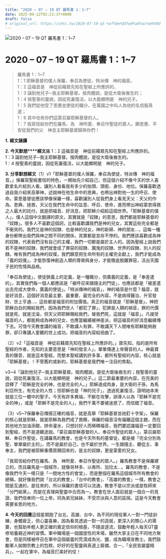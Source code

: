 ```yaml
---
title: "2020 – 07 – 19 QT 羅馬書 1：1~7"
date: 2025-04-12T02:21:37+0800
draft: false
# original_url: https://cmtc.tw/2020-07-19-qt-%e7%be%85%e9%a6%ac%e6%9b%b8-1%ef%bc%9a17
---
```


![2020 – 07 – 19 QT 羅馬書 1：1~7](/images/qt.jpg   "2020 – 07 – 19 QT 羅馬書 1：1~7")

# 2020 – 07 – 19 QT 羅馬書 1：1~7

> 羅馬書 1：1~7  
> 1：1 耶穌基督的僕人保羅，奉召為使徒，特派傳　神的福音。  
> 1：2 這福音是　神從前藉眾先知在聖經上所應許的，  
> 1：3 論到他兒子─我主耶穌基督。按肉體說，是從大衛後裔生的；  
> 1：4 按聖善的靈說，因從死裏復活，以大能顯明是　神的兒子。  
> 1：5 我們從他受了恩惠並使徒的職分，在萬國之中叫人為他的名信服真道；  
> 1：6 其中也有你們這蒙召屬耶穌基督的人。  
> 1：7 我寫信給你們在羅馬、為　神所愛、奉召作聖徒的眾人。願恩惠、平安從我們的父　神並主耶穌基督歸與你們！

**1.** **經文誦讀**

**2. 今天默想****經文**羅 1：2 這福音是　神從前藉眾先知在聖經上所應許的。  
1：3 論到他兒子─我主耶穌基督。按肉體說，是從大衛後裔生的。  
1：4 按聖善的靈說，因從死裏復活，以大能顯明是　神的兒子。

**3. 分享默想經文**（1）v1「耶穌基督的僕人保羅，奉召為使徒，特派傳　神的福音。」保羅寫聖經書信的特色，一開始先介紹自己，但這個介紹不像今天的世人喜歡拿名片給別人看，讓別人看看我有多少的抬頭、頭銜、身份、地位。保羅喜歡透過自我介紹來高舉神，述說神在他生命中的恩典，也帶出神對他一生的呼召、使命。蒙恩基督徒應該學像保羅一樣，喜歡讓別人從我們身上看見天父：天父的作為、恩典、拯救，天父在我們生命中的旨意、呼召、使命，進而帶出神給蒙恩得救之人最大的託付，就是把福音、好消息，把耶穌介紹給這個世界。「耶穌基督的僕人」，僕人這個中文翻譯的原文，其實就是「奴隸」的意思，我們都是耶穌基督的「奴隸」。很多人不喜歡這個詞，比較喜歡講我們是神的兒女，其實這些完全都是不衝突的。我們又是神的奴隸、也是神的兒女，神的新婦、神的朋友…，這每一種身份都帶出我們與神之間不同的關係，其實都是並存不悖的。我們應該喜歡成為神的奴隸，代表我們沒有自己的主權，我們一切都是屬於主人的。因為聖經上說我們若不是神的奴隸，我們就會成了罪惡的奴隸、魔鬼的奴隸、世界的奴隸、別人的奴隸。唯有我們成為神的奴僕，我們願意把生命所有的主權完全獻上，我們才能成為「義的奴僕」，才能恢復神創造人類的尊榮與身分，才能徹底脫離罪惡，活出天國子民的性情與品格。

「奉召為使徒」，使徒狹義上的定義，是一種職分，但廣義的定義，是「奉差遣的」，其實我們每一個人都應該是「被呼召來跟隨主的門徒」，也應該都是「被差遣出去完成大使命，廣義的使徒」。「特派傳神的福音」，神的福音是什麼？福音，就是好消息，這個好消息最主要、最重要、最完全的內容，不是病得醫治、升官發財、世上亨通…，這些都是福音的附加價值。真正的福音就是「耶穌基督」，神把耶穌白白的賜給我們，因為我們世人「都犯了罪」，犯罪是人類的禍音，罪的代價就是死、就是沈淪，但天父把耶穌賜給我們，替我們死，這就是「福音」。凡接受福音的人，都能夠成為神的兒女，也應當繼續被神差派，把這福音的好消息繼續傳下去。可惜今天教會講的福音，不敢講人有罪，不敢講天下人間唯有耶穌能夠赦罪，卻只專講人愛聽的世上成功，把福音的內容給扭曲了。

（2）v2「這福音是　神從前藉眾先知在聖經上所應許的。」眾先知，指的是所有聖經的作者，先知的主要意思是「神的發言人」，單單傳達上帝聲音的人。神最寶貴的聲音，就是這本聖經，而整本聖經講到許多事，都所有聖經的內容，核心就是「耶穌基督」！不管舊約或新約，耶穌基督是我們唯一注目的焦點。

v3~4「論到他兒子─我主耶穌基督。按肉體說，是從大衛後裔生的；按聖善的靈說，因從死裏復活，以大能顯明是　神的兒子。」這二節最重要的內容，在完美的詮釋了「耶穌是完全的神，也是完全的人。」耶穌道成肉身，是大衛的子孫，為馬利亞所生，有完全的人性；但耶穌也是「神的兒子」，透過死裏復活，證明祂本來就是三位一體中的聖子。今天有許多異端，不斷在攻擊，誤導人以為「耶穌不是完全的神」，或是「耶穌不是完全的人」，我們千萬不要被迷惑了，而信錯了福音。

（3）v5~7保羅奉召傳揚正確的福音，就是高舉「耶穌基督並祂釘十字架」，保羅的核心就是耶穌，就是耶穌為我們成了救贖，保羅的福音沒有偏離這個主題，而在其他地方加油添醋，拼命灌水，只想討好人而稀釋福音，我們要認識福音一定要回到聖經，而不是道聽途說。「蒙召屬耶穌基督的人、奉召作聖徒的眾人」，蒙召屬耶穌、奉召作聖徒，在講羅馬的教會，也是今天所有的基督徒，都是被「完全分別為聖，單單屬於主的」，而不是屬於自己，也不屬於世界。一生跟隨主、聽從主、事奉主，我們是被耶穌重價買贖回來的，是主的奴隸，更是蒙愛的兒女。

「我寫信給你們在羅馬、為　神所愛、奉召作聖徒的眾人。」羅馬教會不是保羅建立的，而且羅馬是一個城市，就像哥林多、以弗所、加拉太…。羅馬的教會，不是像我們今天一樣只是「一間地方性的會堂」，而是整個在羅馬這個城市所有教會的總稱，就好像我們說「台北的教會」、「台中的教會」、「高雄的教會」一樣。教會之間是互通的，是往來的，所以保羅的書信可以流通，教會不是以宗派或是牧師來「分門結黨」，而是在真理與聖靈中合而為一。教會在世人面前就是一個合一的見證，我們信奉同一位上帝，同為弟兄姊妹，不受宗派與人意的區隔，這是今天教會需要省思的地方。

**4. 今天的回應**這個星期跑了台北、高雄、台中，為不同的現役軍人一對一門徒訓練，身體疲乏，但心靈喜樂，因為看見透過一對一的造就，更深入的關心人的需要，也幫助年輕人更正確的奠定信仰的根基，不隨波逐流，鼓勵年輕人每天QT靈修培養親近神的習慣。軍中職場是一個國度性的禾場，雖然大家主日在不同地方聚會，但是同樣被呼召在軍中這個屬靈的荒漠成為光、鹽，成為職場宣教士。我們鼓勵軍人拋開宗教上的包袱，好好的在聖靈與真道上裝備、合一，「全民皆屬靈精兵」，一起在軍中，為福音打美好的仗！